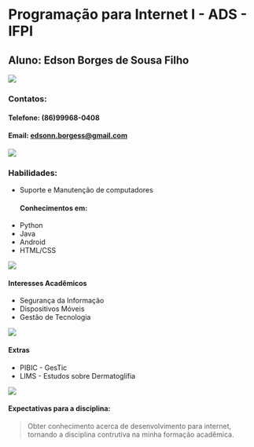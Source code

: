 # Programação para Internet I - ADS - IFPI #
## Aluno: Edson Borges de Sousa Filho ##  

![](https://png.icons8.com/windows/32/000000/search-contacts.png)
### Contatos: ###
#### Telefone: (86)99968-0408 ####
#### Email: edsonn.borgess@gmail.com ####  

![](https://png.icons8.com/wired/32/000000/transformation-skill.png)
### Habilidades: ###
* Suporte e Manutenção de computadores  
  #### Conhecimentos em: #### 
* Python 
* Java
* Android  
* HTML/CSS  

![](https://png.icons8.com/wired/32/000000/students.png)
#### Interesses Acadêmicos  ####
* Segurança da Informação
* Dispositivos Móveis
* Gestão de Tecnologia  

![](https://png.icons8.com/ios/32/000000/plus-filled.png)
#### Extras ####
* PIBIC - GesTic
* LIMS - Estudos sobre Dermatoglifia  

![](https://png.icons8.com/dotty/32/000000/thinking-male.png)
#### Expectativas para a disciplina: ####
> Obter conhecimento acerca de desenvolvimento para internet, tornando a disciplina
contrutiva na minha formação acadêmica.


